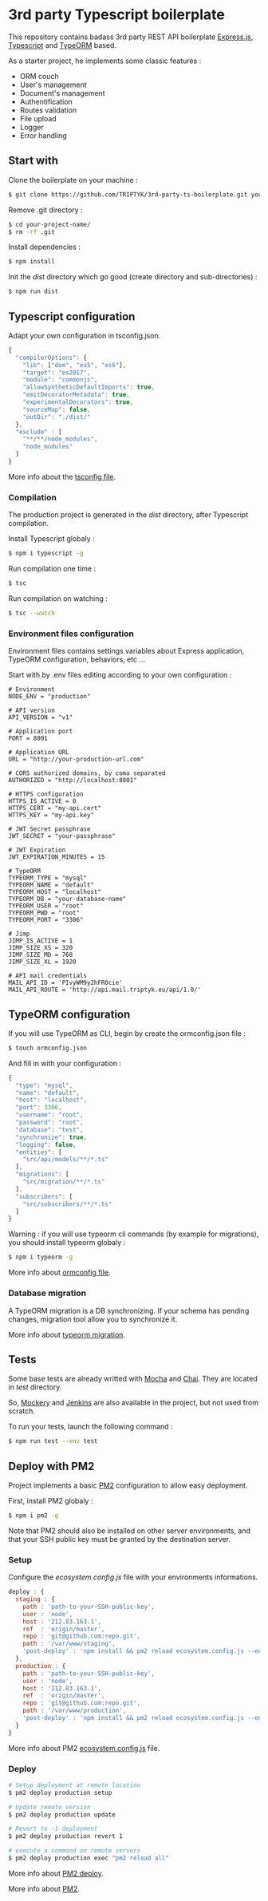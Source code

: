 # 3rd party Typescript boilerplate

This repository contains badass 3rd party REST API boilerplate [Express.js](http://expressjs.com/en/4x/api.html), [Typescript](https://github.com/Microsoft/TypeScript) and [TypeORM](https://github.com/typeorm/typeorm) based.

As a starter project, he implements some classic features :

* ORM couch
* User's management
* Document's management
* Authentification
* Routes validation
* File upload
* Logger
* Error handling

## Start with

Clone the boilerplate on your machine :

```bash
$ git clone https://github.com/TRIPTYK/3rd-party-ts-boilerplate.git your-project-name/
```

Remove .git directory :

```bash
$ cd your-project-name/
$ rm -rf .git
```
Install dependencies :

```bash
$ npm install
```

Init the *dist* directory which go good (create directory and sub-directories) :

```bash
$ npm run dist
```

## Typescript configuration

Adapt your own configuration in tsconfig.json.

```javascript
{
  "compilerOptions": {
    "lib": ["dom", "es5", "es6"],
    "target": "es2017",
    "module": "commonjs",
    "allowSyntheticDefaultImports": true,
    "emitDecoratorMetadata": true,
    "experimentalDecorators": true,
    "sourceMap": false,
    "outDir": "./dist/"
  },
  "exclude" : [
    "**/**/node_modules",
    "node_modules"
  ]
}
```

More info about the [tsconfig file](https://www.typescriptlang.org/docs/handbook/tsconfig-json.html).

### Compilation

The production project is generated in the *dist* directory, after Typescript compilation.

Install Typescript globaly :

```bash
$ npm i typescript -g
```

Run compilation one time :

```bash
$ tsc
```

Run compilation on watching :

```bash
$ tsc --watch
```

### Environment files configuration

Environment files contains settings variables about Express application, TypeORM configuration, behaviors, etc ...

Start with by .env files editing according to your own configuration :

```env
# Environment
NODE_ENV = "production"

# API version
API_VERSION = "v1"

# Application port
PORT = 8001

# Application URL
URL = "http://your-production-url.com"

# CORS authorized domains, by coma separated
AUTHORIZED = "http://localhost:8001"

# HTTPS configuration 
HTTPS_IS_ACTIVE = 0
HTTPS_CERT = "my-api.cert"
HTTPS_KEY = "my-api.key"

# JWT Secret passphrase
JWT_SECRET = "your-passphrase"

# JWT Expiration
JWT_EXPIRATION_MINUTES = 15

# TypeORM
TYPEORM_TYPE = "mysql"
TYPEORM_NAME = "default"
TYPEORM_HOST = "localhost"
TYPEORM_DB = "your-database-name"
TYPEORM_USER = "root"
TYPEORM_PWD = "root"
TYPEORM_PORT = "3306"

# Jimp
JIMP_IS_ACTIVE = 1
JIMP_SIZE_XS = 320
JIMP_SIZE_MD = 768
JIMP_SIZE_XL = 1920

# API mail credentials
MAIL_API_ID = 'PIvyWM9y2hFR0cie'
MAIL_API_ROUTE = 'http://api.mail.triptyk.eu/api/1.0/'
```

## TypeORM configuration

If you will use TypeORM as CLI, begin by create the ormconfig.json file :

```bash
$ touch ormconfig.json
```

And fill in with your configuration :

```javascript
{
  "type": "mysql",
  "name": "default",
  "host": "localhost",
  "port": 3306,
  "username": "root",
  "password": "root",
  "database": "test",
  "synchronize": true,
  "logging": false,
  "entities": [
    "src/api/models/**/*.ts"
  ],
  "migrations": [
    "src/migration/**/*.ts"
  ],
  "subscribers": [
    "src/subscribers/**/*.ts"
  ]
}
```

Warning : if you will use typeorm cli commands (by example for migrations), you should install typeorm globaly :

```bash
$ npm i typeorm -g
```

More info about [ormconfig file](http://typeorm.io/#/using-ormconfig).

### Database migration

A TypeORM migration is a DB synchronizing. If your schema has pending changes, migration tool allow you to synchronize it.

More info about [typeorm migration](http://typeorm.io/#/migrations).

## Tests

Some base tests are already writted with [Mocha](https://mochajs.org/) and [Chai](https://www.chaijs.com/). They are located in *test* directory.

So, [Mockery](https://www.npmjs.com/package/Mockery) and [Jenkins](https://jenkins.io/) are also available in the project, but not used from scratch. 

To run your tests, launch the following command :

```bash
$ npm run test --env test
```

## Deploy with PM2

Project implements a basic [PM2](https://github.com/Unitech/PM2/) configuration to allow easy deployment.

First, install PM2 globaly :

```bash
$ npm i pm2 -g
```

Note that PM2 should also be installed on other server environments, and that your SSH public key must be granted by the destination server.

### Setup

Configure the *ecosystem.config.js* file with your environments informations.

```javascript
deploy : {
  staging : {
    path : 'path-to-your-SSH-public-key',
    user : 'node',
    host : '212.83.163.1',
    ref  : 'origin/master',
    repo : 'git@github.com:repo.git',
    path : '/var/www/staging',
    'post-deploy' : 'npm install && pm2 reload ecosystem.config.js --env staging'
  },
  production : {
    path : 'path-to-your-SSH-public-key',
    user : 'node',
    host : '212.83.163.1',
    ref  : 'origin/master',
    repo : 'git@github.com:repo.git',
    path : '/var/www/production',
    'post-deploy' : 'npm install && pm2 reload ecosystem.config.js --env production'
  }
}
```
More info about PM2 [ecosystem.config.js](https://pm2.io/doc/en/runtime/reference/ecosystem-file/) file.

### Deploy

```bash
# Setup deployment at remote location
$ pm2 deploy production setup

# Update remote version
$ pm2 deploy production update

# Revert to -1 deployment
$ pm2 deploy production revert 1

# execute a command on remote servers
$ pm2 deploy production exec "pm2 reload all"
```

More info about [PM2 deploy](https://pm2.io/doc/en/runtime/guide/easy-deploy-with-ssh/).

More info about [PM2](http://pm2.keymetrics.io/docs/usage/quick-start/).